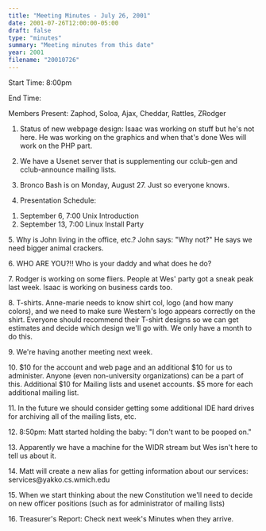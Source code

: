 ```yaml
---
title: "Meeting Minutes - July 26, 2001"
date: 2001-07-26T12:00:00-05:00
draft: false
type: "minutes"
summary: "Meeting minutes from this date"
year: 2001
filename: "20010726"
---
```


Start Time: 8:00pm </p><p>
End Time: </p><p>
Members Present: Zaphod, Soloa, Ajax, Cheddar, Rattles, ZRodger </p><p>
1. Status of new webpage design: Isaac was working on stuff but he's not here.  He was working on the graphics and when that's done Wes will work on the PHP part. </p><p>
2. We have a Usenet server that is supplementing our cclub-gen and  cclub-announce mailing lists. </p><p>
3. Bronco Bash is on Monday, August 27.  Just so everyone knows. </p><p>
4. Presentation Schedule: </p><p>
<ol> <li>September 6, 7:00 Unix Introduction</li> <li>September 13, 7:00 Linux Install Party</li> </ol> </p><p>
5. Why is John living in the office, etc.?  John says: "Why not?"  He says we need bigger animal crackers. </p><p>
6. WHO ARE YOU?!!  Who is your daddy and what does he do? </p><p>
7. Rodger is working on some fliers.  People at Wes' party got a sneak peak last week.  Isaac is working on business cards too. </p><p>
8. T-shirts.   Anne-marie needs to know shirt col, logo (and how many colors), and we need to make sure Western's logo appears correctly on the shirt.   Everyone should recommend their T-shirt designs so we can get estimates and decide which design we'll go with.  We only have a month to do this. </p><p>
9. We're having another meeting next week. </p><p>
10. $10 for the account and web page and an additional $10 for us to administer. Anyone (even non-university organizations) can be a part of this.  Additional $10 for Mailing lists and usenet accounts. $5 more for each additional mailing list. </p><p>
11. In the future we should consider getting some additional IDE hard drives for archiving all of the mailing lists, etc. </p><p>
12. 8:50pm: Matt started holding the baby: "I don't want to be pooped on." </p><p>
13. Apparently we have a machine for the WIDR stream but Wes isn't here to tell us about it. </p><p>
14. Matt will create a new alias for getting information about our services: services@yakko.cs.wmich.edu </p><p>
15. When we start thinking about the new Constitution we'll need to decide on new officer positions (such as for administrator of mailing lists) </p><p>
16. Treasurer's Report: Check next week's Minutes when they arrive. </p>
